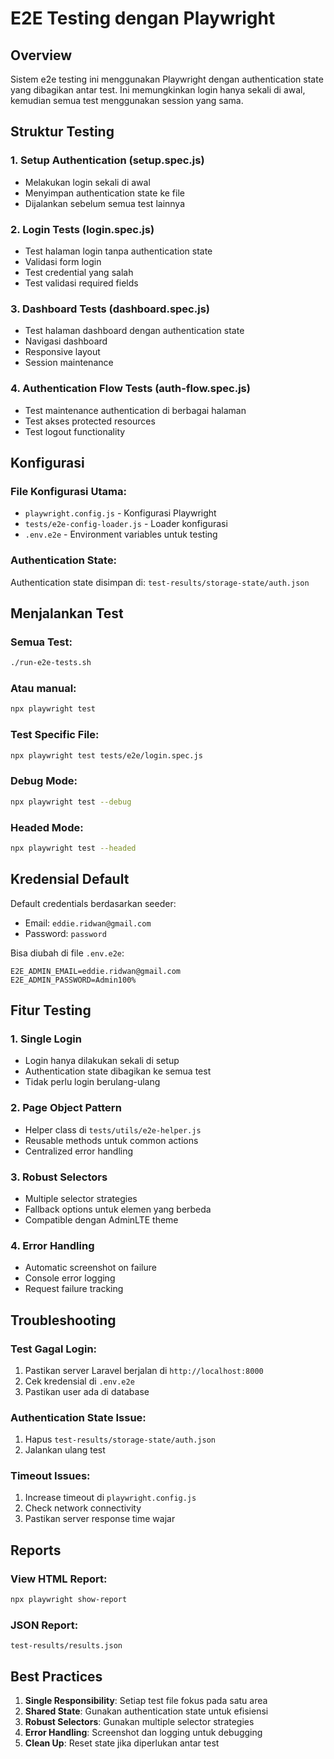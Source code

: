 # E2E Testing dengan Playwright

## Overview

Sistem e2e testing ini menggunakan Playwright dengan authentication state yang dibagikan antar test. Ini memungkinkan login hanya sekali di awal, kemudian semua test menggunakan session yang sama.

## Struktur Testing

### 1. Setup Authentication (setup.spec.js)

-   Melakukan login sekali di awal
-   Menyimpan authentication state ke file
-   Dijalankan sebelum semua test lainnya

### 2. Login Tests (login.spec.js)

-   Test halaman login tanpa authentication state
-   Validasi form login
-   Test credential yang salah
-   Test validasi required fields

### 3. Dashboard Tests (dashboard.spec.js)

-   Test halaman dashboard dengan authentication state
-   Navigasi dashboard
-   Responsive layout
-   Session maintenance

### 4. Authentication Flow Tests (auth-flow.spec.js)

-   Test maintenance authentication di berbagai halaman
-   Test akses protected resources
-   Test logout functionality

## Konfigurasi

### File Konfigurasi Utama:

-   `playwright.config.js` - Konfigurasi Playwright
-   `tests/e2e-config-loader.js` - Loader konfigurasi
-   `.env.e2e` - Environment variables untuk testing

### Authentication State:

Authentication state disimpan di: `test-results/storage-state/auth.json`

## Menjalankan Test

### Semua Test:

```bash
./run-e2e-tests.sh
```

### Atau manual:

```bash
npx playwright test
```

### Test Specific File:

```bash
npx playwright test tests/e2e/login.spec.js
```

### Debug Mode:

```bash
npx playwright test --debug
```

### Headed Mode:

```bash
npx playwright test --headed
```

## Kredensial Default

Default credentials berdasarkan seeder:

-   Email: `eddie.ridwan@gmail.com`
-   Password: `password`

Bisa diubah di file `.env.e2e`:

```
E2E_ADMIN_EMAIL=eddie.ridwan@gmail.com
E2E_ADMIN_PASSWORD=Admin100%
```

## Fitur Testing

### 1. Single Login

-   Login hanya dilakukan sekali di setup
-   Authentication state dibagikan ke semua test
-   Tidak perlu login berulang-ulang

### 2. Page Object Pattern

-   Helper class di `tests/utils/e2e-helper.js`
-   Reusable methods untuk common actions
-   Centralized error handling

### 3. Robust Selectors

-   Multiple selector strategies
-   Fallback options untuk elemen yang berbeda
-   Compatible dengan AdminLTE theme

### 4. Error Handling

-   Automatic screenshot on failure
-   Console error logging
-   Request failure tracking

## Troubleshooting

### Test Gagal Login:

1. Pastikan server Laravel berjalan di `http://localhost:8000`
2. Cek kredensial di `.env.e2e`
3. Pastikan user ada di database

### Authentication State Issue:

1. Hapus `test-results/storage-state/auth.json`
2. Jalankan ulang test

### Timeout Issues:

1. Increase timeout di `playwright.config.js`
2. Check network connectivity
3. Pastikan server response time wajar

## Reports

### View HTML Report:

```bash
npx playwright show-report
```

### JSON Report:

`test-results/results.json`

## Best Practices

1. **Single Responsibility**: Setiap test file fokus pada satu area
2. **Shared State**: Gunakan authentication state untuk efisiensi
3. **Robust Selectors**: Gunakan multiple selector strategies
4. **Error Handling**: Screenshot dan logging untuk debugging
5. **Clean Up**: Reset state jika diperlukan antar test
